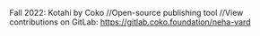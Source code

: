 Fall 2022: Kotahi by Coko
//Open-source publishing tool
//View contributions on GitLab: https://gitlab.coko.foundation/neha-vard
